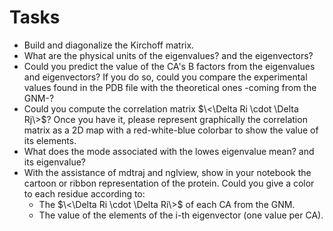 # Tasks

- Build and diagonalize the Kirchoff matrix.
- What are the physical units of the eigenvalues? and the eigenvectors?
- Could you predict the value of the CA's B factors from the eigenvalues and eigenvectors? If you
  do so, could you compare the experimental values found in the PDB file with the theoretical ones
  -coming from the GNM-?
- Could you compute the correlation matrix $\<\Delta Ri \cdot \Delta Rj\>$? Once you have it,
  please represent graphically the correlation matrix as a 2D map with a red-white-blue colorbar to
  show the value of its elements.
- What does the mode associated with the lowes eigenvalue mean? and its eigenvalue?
- With the assistance of mdtraj and nglview, show in your notebook the cartoon or
  ribbon representation of the protein. Could you give a color to each residue according to:
     - The $\<\Delta Ri \cdot \Delta Ri\>$ of each CA from the GNM.
     - The value of the elements of the i-th eigenvector (one value per CA).

